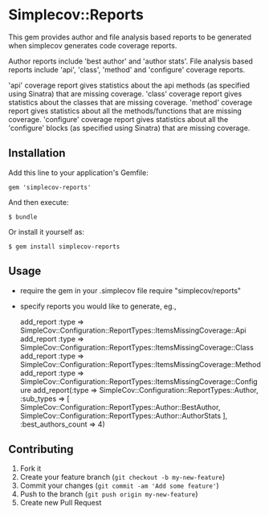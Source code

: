 # Simplecov::Reports

This gem provides author and file analysis based reports to be generated when simplecov generates code
coverage reports.

Author reports include 'best author' and 'author stats'. File analysis based reports include 'api', 'class',
'method' and 'configure' coverage reports.

'api' coverage report gives statistics about the api methods (as specified using Sinatra) that are missing
coverage. 'class' coverage report gives statistics about the classes that are missing coverage. 'method'
coverage report gives statistics about all the methods/functions that are missing coverage. 'configure'
coverage report gives statistics about all the 'configure' blocks (as specified using Sinatra) that are
missing coverage.

## Installation

Add this line to your application's Gemfile:

    gem 'simplecov-reports'

And then execute:

    $ bundle

Or install it yourself as:

    $ gem install simplecov-reports

## Usage

* require the gem in your .simplecov file
  require "simplecov/reports"

* specify reports you would like to generate, eg.,

    add_report :type => SimpleCov::Configuration::ReportTypes::ItemsMissingCoverage::Api
    add_report :type => SimpleCov::Configuration::ReportTypes::ItemsMissingCoverage::Class
    add_report :type => SimpleCov::Configuration::ReportTypes::ItemsMissingCoverage::Method
    add_report :type => SimpleCov::Configuration::ReportTypes::ItemsMissingCoverage::Configure
    add_report(:type => SimpleCov::Configuration::ReportTypes::Author,
               :sub_types => [
                 SimpleCov::Configuration::ReportTypes::Author::BestAuthor,
                 SimpleCov::Configuration::ReportTypes::Author::AuthorStats
               ],
               :best_authors_count => 4)

## Contributing

1. Fork it
2. Create your feature branch (`git checkout -b my-new-feature`)
3. Commit your changes (`git commit -am 'Add some feature'`)
4. Push to the branch (`git push origin my-new-feature`)
5. Create new Pull Request
